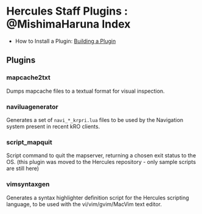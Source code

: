 Hercules Staff Plugins : @MishimaHaruna Index
=============================================

- How to Install a Plugin: [Building a Plugin](https://github.com/HerculesWS/Hercules/wiki/Hercules-Plugin-Manager#building-a-plugin)

Plugins
-------

### mapcache2txt

Dumps mapcache files to a textual format for visual inspection.

### naviluagenerator

Generates a set of `navi_*_krpri.lua` files to be used by the Navigation system
present in recent kRO clients.

### script_mapquit

Script command to quit the mapserver, returning a chosen exit status to the OS.
(this plugin was moved to the Hercules repository - only sample scripts are still here)

### vimsyntaxgen

Generates a syntax highlighter definition script for the Hercules scripting
language, to be used with the vi/vim/gvim/MacVim text editor.
